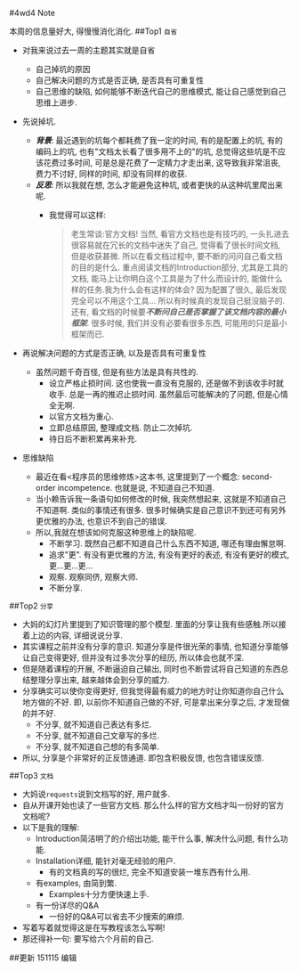#4wd4 Note

本周的信息量好大, 得慢慢消化消化.
##Top1 `自省`
- 对我来说过去一周的主题其实就是自省
   - 自己掉坑的原因 
   - 自己解决问题的方式是否正确, 是否具有可重复性
   - 自己思维的缺陷, 如何能够不断迭代自己的思维模式, 能让自己感觉到自己思维上进步.
- 先说掉坑.
   - ***背景***: 最近遇到的坑每个都耗费了我一定的时间, 有的是配置上的坑, 有的编码上的坑, 也有"文档太长看了很多用不上的"的坑, 总觉得这些坑是不应该花费过多时间, 可是总是花费了一定精力才走出来, 这导致我非常沮丧, 费力不讨好, 同样的时间, 却没有同样的收获. 
   - ***反思***: 所以我就在想, 怎么才能避免这种坑, 或者更快的从这种坑里爬出来呢. 
      - 我觉得可以这样:
        
        > 老生常谈:官方文档! 当然, 看官方文档也是有技巧的, 一头扎进去很容易就在冗长的文档中迷失了自己, 觉得看了很长时间文档, 但是收获甚微. 所以在看文档过程中, 要不断的问问自己看文档的目的是什么. 重点阅读文档的Introduction部分, 尤其是工具的文档, 能马上让你明白这个工具是为了什么而设计的, 能做什么样的任务.我为什么会有这样的体会? 因为配置了很久, 最后发现完全可以不用这个工具... 所以有时候真的发现自己挺没脑子的. 还有, 看文档的时候要***不断问自己是否掌握了该文档内容的最小框架***. 很多时候, 我们并没有必要看很多东西, 可能用的只是最小框架而已.  
            
- 再说解决问题的方式是否正确, 以及是否具有可重复性
   - 虽然问题千奇百怪, 但是有些方法是具有共性的.
      - 设立严格止损时间. 这也使我一直没有克服的, 还是做不到该收手时就收手. 总是一再的推迟止损时间. 虽然最后可能解决的了问题, 但是心情全无啊.
      - 以官方文档为重心.
      - 立即总结原因, 整理成文档. 防止二次掉坑.
      - 待日后不断积累再来补充.
- 思维缺陷
    - 最近在看<程序员的思维修炼>这本书, 这里提到了一个概念: second-order incompetence. 也就是说, 不知道自己不知道. 
    - 当小赖告诉我一条语句如何修改的时候, 我突然想起来, 这就是不知道自己不知道啊. 类似的事情还有很多. 很多时候确实是自己意识不到还可有另外更优雅的办法, 也意识不到自己的错误.
    - 所以,我就在想该如何克服这种思维上的缺陷呢.
       - 不断学习. 既然自己都不知道自己什么东西不知道, 哪还有理由懈怠啊.
       - 追求"更". 有没有更优雅的方法, 有没有更好的表述, 有没有更好的模式, 更...更...更...
       - 观察. 观察同侪, 观察大师.
       - 不断分享.


##Top2 `分享`
- 大妈的幻灯片里提到了知识管理的那个模型. 里面的分享让我有些感触.所以接着上边的内容, 详细说说分享. 
- 其实课程之前并没有分享的意识. 知道分享是件很光荣的事情, 也知道分享能够让自己变得更好, 但并没有过多次分享的经历, 所以体会也就不深.
- 但是随着课程的开展, 不断逼迫自己输出, 同时也不断尝试将自己知道的东西总结整理分享出来, 越来越体会到分享的威力.
- 分享确实可以使你变得更好, 但我觉得最有威力的地方时让你知道你自己什么地方做的不好. 即, 以前你不知道自己做的不好, 可是拿出来分享之后, 才发现做的并不好. 
   - 不分享, 就不知道自己表达有多烂.
   - 不分享, 就不知道自己文章写的多烂.
   - 不分享, 就不知道自己想的有多简单.
- 所以, 分享是个非常好的正反馈通道. 即包含积极反馈, 也包含错误反馈. 


##Top3 `文档`
- 大妈说`requests`说到文档写的好, 用户就多.
- 自从开课开始也读了一些官方文档. 那么什么样的官方文档才叫一份好的官方文档呢? 
- 以下是我的理解:
   - Introduction简洁明了的介绍出功能, 能干什么事, 解决什么问题, 有什么功能. 
   - Installation详细, 能针对毫无经验的用户.
       - 有的文档真的写的很烂, 完全不知道安装一堆东西有什么用. 
   - 有examples, 由简到繁.
       - Examples十分方便快速上手.
   - 有一份详尽的Q&A
       - 一份好的Q&A可以省去不少搜索的麻烦. 
- 写着写着就觉得这是在写教程该怎么写啊! 
- 那还得补一句: 要写给六个月前的自己. 



##更新
151115  编辑  